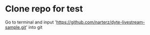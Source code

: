 # Clone repo for test

Go to terminal and input 'https://github.com/narterz/dyte-livestream-sample.git' into git
